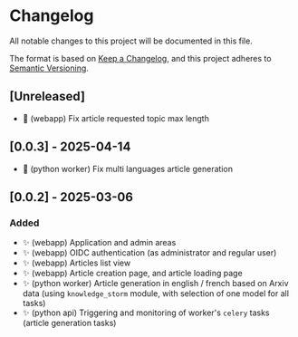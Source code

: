 # Changelog

All notable changes to this project will be documented in this file.

The format is based on [Keep a Changelog](https://keepachangelog.com/en/1.0.0/),
and this project adheres to [Semantic Versioning](https://semver.org/spec/v2.0.0.html).

## [Unreleased]
- 🐛 (webapp) Fix article requested topic max length

## [0.0.3] - 2025-04-14
- 🐛 (python worker) Fix multi languages article generation

## [0.0.2] - 2025-03-06

### Added

- ✨ (webapp) Application and admin areas
- ✨ (webapp) OIDC authentication (as administrator and regular user)
- ✨ (webapp) Articles list view
- ✨ (webapp) Article creation page, and article loading page
- ✨ (python worker) Article generation in english / french based on Arxiv data (using `knowledge_storm` module,
with selection of one model for all tasks)
- ✨ (python api) Triggering and monitoring of worker's `celery` tasks (article generation tasks)
